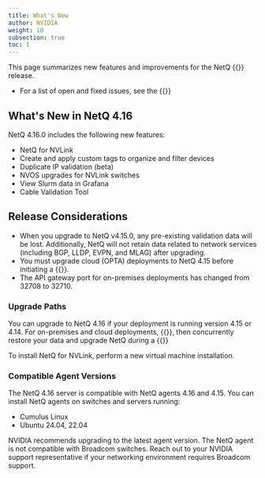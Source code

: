 ```yaml
---
title: What's New
author: NVIDIA
weight: 10
subsection: true
toc: 1
---
```


This page summarizes new features and improvements for the NetQ {{<version>}} release. 

- For a list of open and fixed issues, see the {{<link title="NVIDIA NetQ 4.16 Release Notes" text="release notes">}}

## What's New in NetQ 4.16

NetQ 4.16.0 includes the following new features:

- NetQ for NVLink
- Create and apply custom tags to organize and filter devices
- Duplicate IP validation (beta)
- NVOS upgrades for NVLink switches
- View Slurm data in Grafana
- Cable Validation Tool



## Release Considerations

<!-- check on this pre-release -->

- When you upgrade to NetQ v4.15.0, any pre-existing validation data will be lost. Additionally, NetQ will not retain data related to network services (including BGP, LLDP, EVPN, and MLAG) after upgrading.
- You must upgrade cloud (OPTA) deployments to NetQ 4.15 before initiating a {{<link title="Switch Management/#switch-discovery" text="switch discovery">}}.
- The API gateway port for on-premises deployments has changed from 32708 to 32710.

### Upgrade Paths

You can upgrade to NetQ 4.16 if your deployment is running version 4.15 or 4.14. For on-premises and cloud deployments, {{<link title="Back Up and Restore NetQ" text="back up your NetQ data">}}, then concurrently restore your data and upgrade NetQ during a {{<link title="Install the NetQ System" text="new NetQ 4.16 installation">}}

To install NetQ for NVLink, perform a new virtual machine installation.


### Compatible Agent Versions

The NetQ 4.16 server is compatible with NetQ agents 4.16 and 4.15. You can install NetQ agents on switches and servers running:

- Cumulus Linux 
- Ubuntu 24.04, 22.04

NVIDIA recommends upgrading to the latest agent version. The NetQ agent is not compatible with Broadcom switches. Reach out to your NVIDIA support representative if your networking environment requires Broadcom support.